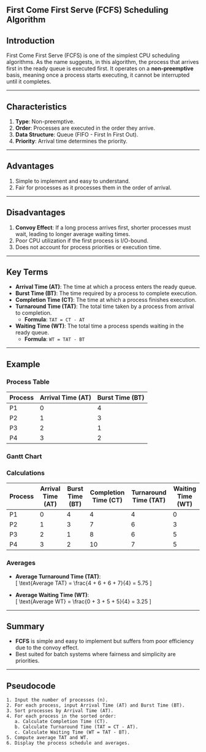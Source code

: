 ## First Come First Serve (FCFS) Scheduling Algorithm

## Introduction
First Come First Serve (FCFS) is one of the simplest CPU scheduling algorithms. As the name suggests, in this algorithm, the process that arrives first in the ready queue is executed first. It operates on a **non-preemptive** basis, meaning once a process starts executing, it cannot be interrupted until it completes.

---

## Characteristics
1. **Type**: Non-preemptive.
2. **Order**: Processes are executed in the order they arrive.
3. **Data Structure**: Queue (FIFO - First In First Out).
4. **Priority**: Arrival time determines the priority.

---

## Advantages
1. Simple to implement and easy to understand.
2. Fair for processes as it processes them in the order of arrival.

---

## Disadvantages
1. **Convoy Effect**: If a long process arrives first, shorter processes must wait, leading to longer average waiting times.
2. Poor CPU utilization if the first process is I/O-bound.
3. Does not account for process priorities or execution time.

---

## Key Terms
- **Arrival Time (AT)**: The time at which a process enters the ready queue.
- **Burst Time (BT)**: The time required by a process to complete execution.
- **Completion Time (CT)**: The time at which a process finishes execution.
- **Turnaround Time (TAT)**: The total time taken by a process from arrival to completion.
  - **Formula**: `TAT = CT - AT`
- **Waiting Time (WT)**: The total time a process spends waiting in the ready queue.
  - **Formula**: `WT = TAT - BT`

---

## Example

### Process Table
| Process | Arrival Time (AT) | Burst Time (BT) |
|---------|--------------------|-----------------|
| P1      | 0                 | 4               |
| P2      | 1                 | 3               |
| P3      | 2                 | 1               |
| P4      | 3                 | 2               |

### Gantt Chart

### Calculations
| Process | Arrival Time (AT) | Burst Time (BT) | Completion Time (CT) | Turnaround Time (TAT) | Waiting Time (WT) |
|---------|--------------------|-----------------|-----------------------|-----------------------|-------------------|
| P1      | 0                 | 4               | 4                     | 4                     | 0                 |
| P2      | 1                 | 3               | 7                     | 6                     | 3                 |
| P3      | 2                 | 1               | 8                     | 6                     | 5                 |
| P4      | 3                 | 2               | 10                    | 7                     | 5                 |

### Averages
- **Average Turnaround Time (TAT)**:  
  \[
  \text{Average TAT} = \frac{4 + 6 + 6 + 7}{4} = 5.75
  \]

- **Average Waiting Time (WT)**:  
  \[
  \text{Average WT} = \frac{0 + 3 + 5 + 5}{4} = 3.25
  \]

---

## Summary
- **FCFS** is simple and easy to implement but suffers from poor efficiency due to the convoy effect.
- Best suited for batch systems where fairness and simplicity are priorities.

--- 

## Pseudocode
```plaintext
1. Input the number of processes (n).
2. For each process, input Arrival Time (AT) and Burst Time (BT).
3. Sort processes by Arrival Time (AT).
4. For each process in the sorted order:
   a. Calculate Completion Time (CT).
   b. Calculate Turnaround Time (TAT = CT - AT).
   c. Calculate Waiting Time (WT = TAT - BT).
5. Compute average TAT and WT.
6. Display the process schedule and averages.

